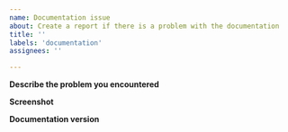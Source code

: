 ```yaml
---
name: Documentation issue
about: Create a report if there is a problem with the documentation
title: ''
labels: 'documentation'
assignees: ''

---
```


**Describe the problem you encountered**

<!-- Please tell us briefly the problem you had -->

**Screenshot**

<!-- Please, attach a screenshot of the documentation error -->

**Documentation version**

<!-- Tell us what documentation version you are using -->
